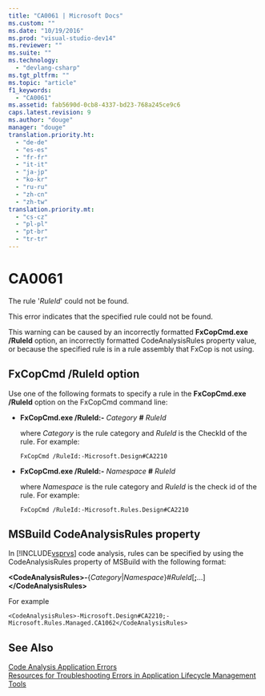 ```yaml
---
title: "CA0061 | Microsoft Docs"
ms.custom: ""
ms.date: "10/19/2016"
ms.prod: "visual-studio-dev14"
ms.reviewer: ""
ms.suite: ""
ms.technology: 
  - "devlang-csharp"
ms.tgt_pltfrm: ""
ms.topic: "article"
f1_keywords: 
  - "CA0061"
ms.assetid: fab5690d-0cb8-4337-bd23-768a245ce9c6
caps.latest.revision: 9
ms.author: "douge"
manager: "douge"
translation.priority.ht: 
  - "de-de"
  - "es-es"
  - "fr-fr"
  - "it-it"
  - "ja-jp"
  - "ko-kr"
  - "ru-ru"
  - "zh-cn"
  - "zh-tw"
translation.priority.mt: 
  - "cs-cz"
  - "pl-pl"
  - "pt-br"
  - "tr-tr"
---
```

# CA0061
The rule '*RuleId*' could not be found.  
  
 This error indicates that the specified rule could not be found.  
  
 This warning can be caused by an incorrectly formatted **FxCopCmd.exe /RuleId** option, an incorrectly formatted CodeAnalysisRules property value, or because the specified rule is in a rule assembly that FxCop is not using.  
  
## FxCopCmd /RuleId option  
 Use one of the following formats to specify a rule in the **FxCopCmd.exe /RuleId** option on the FxCopCmd command line:  
  
-   **FxCopCmd.exe /RuleId:-** *Category* **#** *RuleId*  
  
     where *Category* is the rule category and *RuleId* is the CheckId of the rule. For example:  
  
    ```  
    FxCopCmd /RuleId:-Microsoft.Design#CA2210  
    ```  
  
-   **FxCopCmd.exe /RuleId:-** *Namespace* **#** *RuleId*  
  
     where *Namespace* is the rule category and *RuleId* is the check id of the rule. For example:  
  
    ```  
    FxCopCmd /RuleId:-Microsoft.Rules.Design#CA2210  
    ```  
  
## MSBuild CodeAnalysisRules property  
 In [!INCLUDE[vsprvs](../code-quality/includes/vsprvs_md.md)] code analysis, rules can be specified by using the CodeAnalysisRules property of MSBuild with the following format:  
  
 **\<CodeAnalysisRules>-**{*Category*&#124;*Namespace*}#*RuleId*[**;**...]**\</CodeAnalysisRules>**  
  
 For example  
  
```  
<CodeAnalysisRules>-Microsoft.Design#CA2210;-Microsoft.Rules.Managed.CA1062</CodeAnalysisRules>  
```  
  
## See Also  
 [Code Analysis Application Errors](../code-quality/code-analysis-application-errors.md)   
 [Resources for Troubleshooting Errors in Application Lifecycle Management Tools](../Topic/Resources%20for%20Troubleshooting%20Errors%20in%20Application%20Lifecycle%20Management%20Tools.md)